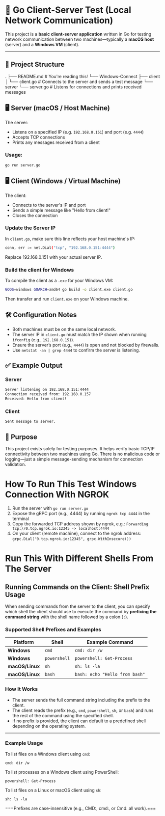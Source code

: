 # 📡 Go Client-Server Test (Local Network Communication)

This project is a **basic client-server application** written in Go for testing network communication between two machines—typically a **macOS host** (server) and a **Windows VM** (client).

---

## 🔧 Project Structure

.
├── README.md # You're reading this!
└── Windows-Connect
├── client
│ └── client.go # Connects to the server and sends a test message
└── server
└── server.go # Listens for connections and prints received messages

## 🖥️ Server (macOS / Host Machine)

The server:

- Listens on a specified IP (e.g. `192.168.0.151`) and port (e.g. `4444`)
- Accepts TCP connections
- Prints any messages received from a client

### Usage:

```bash
go run server.go
```

## 🖥️ Client (Windows / Virtual Machine)

The client:

- Connects to the server's IP and port
- Sends a simple message like "Hello from client!"
- Closes the connection

### Update the Server IP

In `client.go`, make sure this line reflects your host machine's IP:

```bash
conn, err := net.Dial("tcp", "192.168.0.151:4444")
```

Replace 192.168.0.151 with your actual server IP.

### Build the client for Windows

To compile the client as a `.exe` for your Windows VM:

```bash
GOOS=windows GOARCH=amd64 go build -o client.exe client.go
```

Then transfer and run `client.exe` on your Windows machine.

## 🛠️ Configuration Notes

- Both machines must be on the same local network.
- The server IP in `client.go` must match the IP shown when running `ifconfig` (e.g., `192.168.0.151`).
- Ensure the server’s port (e.g., `4444`) is open and not blocked by firewalls.
- Use `netstat -an | grep 4444` to confirm the server is listening.

## ✅ Example Output

### Server

```bash
Server listening on 192.168.0.151:4444
Connection received from: 192.168.0.157
Received: Hello from client!
```

### Client

```bash
Sent message to server.
```

## 🧪 Purpose

This project exists solely for testing purposes. It helps verify basic TCP/IP connectivity between two machines using Go. There is no malicious code or logging—just a simple message-sending mechanism for connection validation.

# How To Run This Test Windows Connection With NGROK

1. Run the server with `go run server.go`
2. Expose the gRPC port (e.g., 4444) by running `ngrok tcp 4444` in the terminal
3. Copy the forwarded TCP address shown by ngrok, e.g.: `Forwarding tcp://0.tcp.ngrok.io:12345 -> localhost:4444`
4. On your client (remote machine), connect to the ngrok address: `grpc.Dial("0.tcp.ngrok.io:12345", grpc.WithInsecure())`

# Run This With Different Shells From The Server

## Running Commands on the Client: Shell Prefix Usage

When sending commands from the server to the client, you can specify which shell the client should use to execute the command by **prefixing the command string** with the shell name followed by a colon (`:`).

### Supported Shell Prefixes and Examples

| Platform        | Shell        | Example Command                |
| --------------- | ------------ | ------------------------------ |
| **Windows**     | `cmd`        | `cmd: dir /w`                  |
| **Windows**     | `powershell` | `powershell: Get-Process`      |
| **macOS/Linux** | `sh`         | `sh: ls -la`                   |
| **macOS/Linux** | `bash`       | `bash: echo "Hello from bash"` |

### How It Works

- The server sends the full command string including the prefix to the client.
- The client reads the prefix (e.g., `cmd`, `powershell`, `sh`, or `bash`) and runs the rest of the command using the specified shell.
- If no prefix is provided, the client can default to a predefined shell depending on the operating system.

---

### Example Usage

To list files on a Windows client using `cmd`:

```text
cmd: dir /w
```

To list processes on a Windows client using PowerShell:

```text
powershell: Get-Process
```

To list files on a Linux or macOS client using `sh`:

```text
sh: ls -la
```

===Prefixes are case-insensitive (e.g., CMD:, cmd:, or Cmd: all work).===
